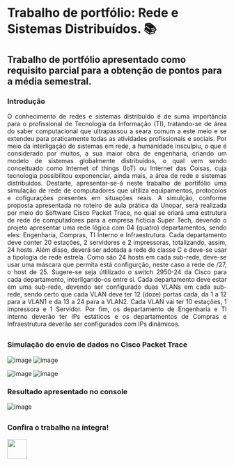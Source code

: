 # Trabalho de portfólio: Rede e Sistemas Distribuídos. 📚

## Trabalho de portfólio apresentado como requisito parcial para a obtenção de pontos para a média semestral.

### **Introdução**

<p align="justify">
O conhecimento de redes e sistemas distribuído é de suma importância para o profissional de Tecnologia da Informação (TI), tratando-se de área do saber computacional que ultrapassou a seara comum a este meio e se extendeu para praticamente todas as atividades profissionais e sociais. 
Por meio da interligação de sistemas em rede, a humanidade insculpiu, o que é considerado por muitos, a sua maior obra de engenharia, criando um modelo de sistemas globalmente distribuídos, o qual vem sendo conceituado como Internet of things (IoT) ou Internet das Coisas, cuja tecnologia possibilitou exponenciar, ainda mais, a área de rede e sistemas distribuídos.
Destarte, apresentar-se-á neste trabalho de portifólio uma simulação de rede de computadores que ultiliza equipamentos, protocolos e cofigurações presentes em situações reais.
A simulção, conforme proposta apresentada no roteiro de aula prática da Unopar, será realizada por meio do Software Cisco Packet Trace, no qual se criará  uma estrutura de rede de computadores para a empresa fictícia Super Tech, devendo o projeto apresentar uma rede lógica com 04 (quatro) departamentos, sendo eles: Engenharia, Compras, TI Interno e Infraestrutura. Cada departamento deve conter 20 estações, 2 servidores e 2 impressoras, totalizando, assim, 24 hosts.
Além disso, deverá ser adotada a rede de classe C e deve-se usar a tipologia de rede estrela. Como são 24 hosts em cada sub-rede, deve-se usar uma máscara que permita está configurção, neste caso a rede de /27, o host de 25. Sugere-se seja útlilizado o switch 2950-24 da Cisco para cada departamento, interligando-os entre si. 
Cada departamento deve estar em uma sub-rede, devendo ser configurado duas VLANs em cada sub-rede, sendo certo que cada VLAN deve ter 12 (doze) portas cada, da 1 a 12 para a VLAN1 e da 13 a 24 para a VLAN2. Cada VLAN vai ter 10 estações, 1 impressora e 1 Servidor.
Por fim, os departamento de Engenharia e TI interno deverão ter IPs estáticos e os departamentos de Compras e Infraestrutura deverão ser configurados com IPs dinâmicos.
</p>

##

### **Simulação do envio de dados no Cisco Packet Trace**

![image](https://user-images.githubusercontent.com/103902056/179359116-dac7269d-edb6-40ec-9199-1a5cc36bb2de.png)
![image](https://user-images.githubusercontent.com/103902056/179359121-1cfc1bc5-e39e-40f9-a02d-60ca382e9882.png)

![image](https://user-images.githubusercontent.com/103902056/179359127-606e8dab-eb56-4b94-a6f0-0a3dfd285d09.png)
![image](https://user-images.githubusercontent.com/103902056/179359131-8f0f2087-3b96-42e8-9180-637dd4c29516.png)

### **Resultado apresentado no console**

![image](https://user-images.githubusercontent.com/103902056/179359252-7806f0ac-95a3-413b-862c-a719318c31ff.png)

##

### Confira o trabalho na íntegra!

<a href='https://1drv.ms/w/s!AryOxupy7TIdiF8G5XA4lH4bjzVS?e=Eoxr9Y'><img src='https://user-images.githubusercontent.com/103902056/179360400-40ad2e44-4cda-4892-a629-c6be5c74a114.png' wight='45px' height='45px'></a>
